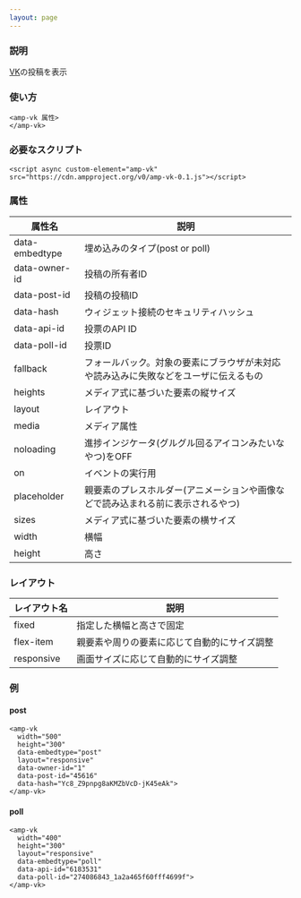 ```yaml
---
layout: page
---
```


### 説明

[VK](https://vk.com/)の投稿を表示

### 使い方

    <amp-vk 属性>
    </amp-vk>

### 必要なスクリプト

    <script async custom-element="amp-vk" src="https://cdn.ampproject.org/v0/amp-vk-0.1.js"></script>

### 属性

| 属性名         | 説明                                                   |
|----------------|--------------------------------------------------------|
| data-embedtype | 埋め込みのタイプ(post or poll)                               |
| data-owner-id  | 投稿の所有者ID                                          |
| data-post-id   | 投稿の投稿ID                                            |
| data-hash      | ウィジェット接続のセキュリティハッシュ                                  |
| data-api-id    | 投票のAPI ID                                            |
| data-poll-id   | 投票ID                                                 |
| fallback       | フォールバック。対象の要素にブラウザが未対応や読み込みに失敗などをユーザに伝えるもの |
| heights        | メディア式に基づいた要素の縦サイズ                                 |
| layout         | レイアウト                                                  |
| media          | メディア属性                                               |
| noloading      | 進捗インジケータ(グルグル回るアイコンみたいなやつ)をOFF                      |
| on             | イベントの実行用                                            |
| placeholder    | 親要素のプレスホルダー(アニメーションや画像などで読み込まれる前に表示されるやつ)    |
| sizes          | メディア式に基づいた要素の横サイズ                                 |
| width          | 横幅                                                   |
| height         | 高さ                                                    |

### レイアウト

| レイアウト名    | 説明                               |
|------------|----------------------------------|
| fixed      | 指定した横幅と高さで固定                |
| flex-item  | 親要素や周りの要素に応じて自動的にサイズ調整 |
| responsive | 画面サイズに応じて自動的にサイズ調整         |

### 例

#### post

    <amp-vk
      width="500"
      height="300"
      data-embedtype="post"
      layout="responsive"
      data-owner-id="1"
      data-post-id="45616"
      data-hash="Yc8_Z9pnpg8aKMZbVcD-jK45eAk">
    </amp-vk>

#### poll

    <amp-vk
      width="400"
      height="300"
      layout="responsive"
      data-embedtype="poll"
      data-api-id="6183531"
      data-poll-id="274086843_1a2a465f60fff4699f">
    </amp-vk>
